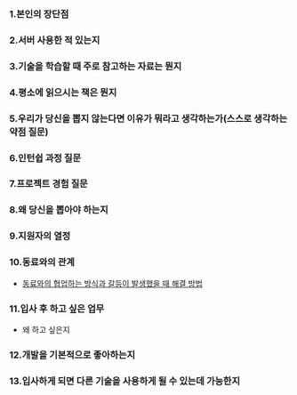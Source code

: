 ### 1.본인의 장단점

### 2.서버 사용한 적 있는지

### 3.기술을 학습할 때 주로 참고하는 자료는 뭔지

### 4.평소에 읽으시는 책은 뭔지

### 5.우리가 당신을 뽑지 않는다면 이유가 뭐라고 생각하는가(스스로 생각하는 약점 질문)

### 6.인턴쉽 과정 질문

### 7.프로젝트 경험 질문

### 8.왜 당신을 뽑아야 하는지

### 9.지원자의 열정

### 10.동료와의 관계
- [동료와의 협업하는 방식과 갈등이 발생했을 때 해결 방법](https://blog.naver.com/algorithmjobs/221321627646)

### 11.입사 후 하고 싶은 업무
- 왜 하고 싶은지

### 12.개발을 기본적으로 좋아하는지

### 13.입사하게 되면 다른 기술을 사용하게 될 수 있는데 가능한지
